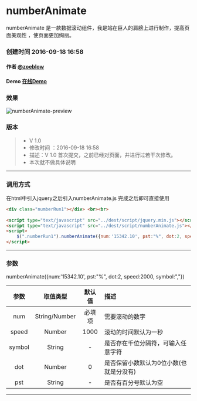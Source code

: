 # numberAnimate
numberAnimate 是一款数据滚动组件，我是站在巨人的肩膀上进行制作，提高页面美观性 ，使页面更加绚丽。

### 创建时间 2016-09-18 16:58
#### 作者 [@zoeblow](http://fuyuan.me) 
#### Demo [在线Demo](http://ifuyuan.wang/gitdemo/numberAnimate/index.html)

### 效果

![numberAnimate-preview](https://raw.githubusercontent.com/zoeblow/numberAnimate/master/numberAnimate.gif)

### 版本
> * V 1.0
> * 修改时间 ：2016-09-18 16:58
> * 描述：V 1.0 首次提交，之前已经对页面，井进行过若干次修改。
> * 本次就不做具体说明
 
-----

### 调用方式
在html中引入jquery之后引入numberAnimate.js
完成之后即可直接使用
```html
<div class="numberRun1"></div> <br><br>
            
<script type="text/javascript" src="../dest/script/jquery.min.js"></script>
<script type="text/javascript" src="../dest/script/numberAnimate.js"></script>
<script>
    $(".numberRun1").numberAnimate({num:'15342.10', pst:"%", dot:2, speed:2000, symbol:","});
</script>
```
-----

### 参数
numberAnimate({num:'15342.10', pst:"%", dot:2, speed:2000, symbol:","})

| 参数    | 取值类型   |  默认值  | 描述|
| :----:  | :----:  | :----:  | :----  |
| num   | String/Number |   必填项     | 需要滚动的数字  |
| speed    | Number |   1000 |   滚动的时间默认为一秒 |
| symbol    | String |   - |   是否存在千位分隔符，可输入任意字符 |
| dot    | Number |   0 |   是否保留小数默认为0位小数(也就是分没有) |
| pst    | String |  - |   是否有百分号默认为空 |

-----